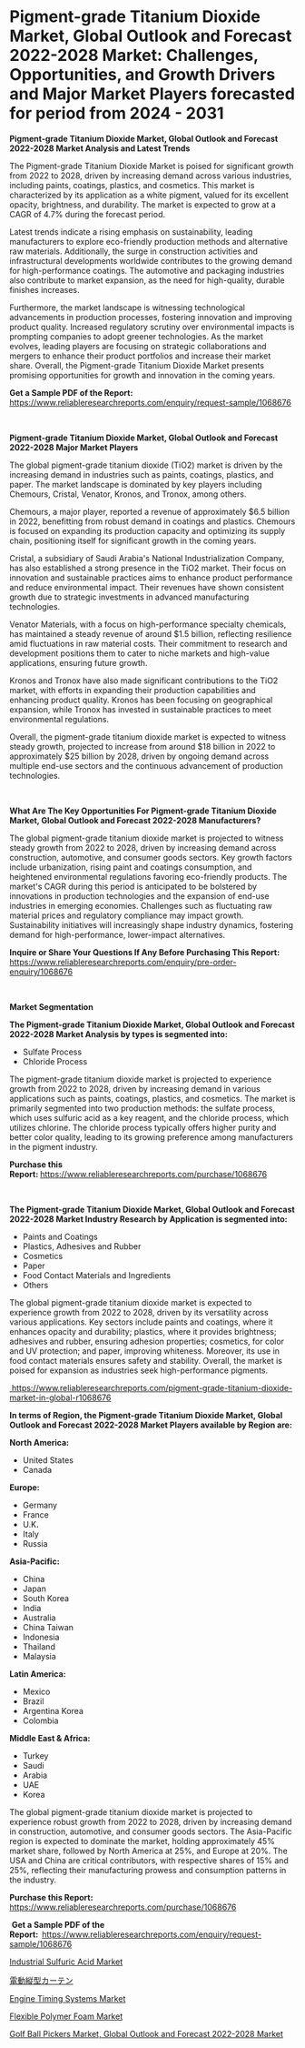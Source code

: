 <p><h1>Pigment-grade Titanium Dioxide Market, Global Outlook and Forecast 2022-2028 Market: Challenges, Opportunities, and Growth Drivers and Major Market Players forecasted for period from 2024 - 2031</h1></p><p><strong>Pigment-grade Titanium Dioxide Market, Global Outlook and Forecast 2022-2028 Market Analysis and Latest Trends</strong></p>
<p><p>The Pigment-grade Titanium Dioxide Market is poised for significant growth from 2022 to 2028, driven by increasing demand across various industries, including paints, coatings, plastics, and cosmetics. This market is characterized by its application as a white pigment, valued for its excellent opacity, brightness, and durability. The market is expected to grow at a CAGR of 4.7% during the forecast period.</p><p>Latest trends indicate a rising emphasis on sustainability, leading manufacturers to explore eco-friendly production methods and alternative raw materials. Additionally, the surge in construction activities and infrastructural developments worldwide contributes to the growing demand for high-performance coatings. The automotive and packaging industries also contribute to market expansion, as the need for high-quality, durable finishes increases. </p><p>Furthermore, the market landscape is witnessing technological advancements in production processes, fostering innovation and improving product quality. Increased regulatory scrutiny over environmental impacts is prompting companies to adopt greener technologies. As the market evolves, leading players are focusing on strategic collaborations and mergers to enhance their product portfolios and increase their market share. Overall, the Pigment-grade Titanium Dioxide Market presents promising opportunities for growth and innovation in the coming years.</p></p>
<p><strong>Get a Sample PDF of the Report:&nbsp;</strong> <a href="https://www.reliableresearchreports.com/enquiry/request-sample/1068676">https://www.reliableresearchreports.com/enquiry/request-sample/1068676</a></p>
<p>&nbsp;</p>
<p><strong>Pigment-grade Titanium Dioxide Market, Global Outlook and Forecast 2022-2028 Major Market Players</strong></p>
<p><p>The global pigment-grade titanium dioxide (TiO2) market is driven by the increasing demand in industries such as paints, coatings, plastics, and paper. The market landscape is dominated by key players including Chemours, Cristal, Venator, Kronos, and Tronox, among others. </p><p>Chemours, a major player, reported a revenue of approximately $6.5 billion in 2022, benefitting from robust demand in coatings and plastics. Chemours is focused on expanding its production capacity and optimizing its supply chain, positioning itself for significant growth in the coming years. </p><p>Cristal, a subsidiary of Saudi Arabia's National Industrialization Company, has also established a strong presence in the TiO2 market. Their focus on innovation and sustainable practices aims to enhance product performance and reduce environmental impact. Their revenues have shown consistent growth due to strategic investments in advanced manufacturing technologies.</p><p>Venator Materials, with a focus on high-performance specialty chemicals, has maintained a steady revenue of around $1.5 billion, reflecting resilience amid fluctuations in raw material costs. Their commitment to research and development positions them to cater to niche markets and high-value applications, ensuring future growth.</p><p>Kronos and Tronox have also made significant contributions to the TiO2 market, with efforts in expanding their production capabilities and enhancing product quality. Kronos has been focusing on geographical expansion, while Tronox has invested in sustainable practices to meet environmental regulations.</p><p>Overall, the pigment-grade titanium dioxide market is expected to witness steady growth, projected to increase from around $18 billion in 2022 to approximately $25 billion by 2028, driven by ongoing demand across multiple end-use sectors and the continuous advancement of production technologies.</p></p>
<p>&nbsp;</p>
<p><strong>What Are The Key Opportunities For Pigment-grade Titanium Dioxide Market, Global Outlook and Forecast 2022-2028 Manufacturers?</strong></p>
<p><p>The global pigment-grade titanium dioxide market is projected to witness steady growth from 2022 to 2028, driven by increasing demand across construction, automotive, and consumer goods sectors. Key growth factors include urbanization, rising paint and coatings consumption, and heightened environmental regulations favoring eco-friendly products. The market's CAGR during this period is anticipated to be bolstered by innovations in production technologies and the expansion of end-use industries in emerging economies. Challenges such as fluctuating raw material prices and regulatory compliance may impact growth. Sustainability initiatives will increasingly shape industry dynamics, fostering demand for high-performance, lower-impact alternatives.</p></p>
<p><strong>Inquire or Share Your Questions If Any Before Purchasing This Report:</strong> <a href="https://www.reliableresearchreports.com/enquiry/pre-order-enquiry/1068676">https://www.reliableresearchreports.com/enquiry/pre-order-enquiry/1068676</a></p>
<p>&nbsp;</p>
<p><strong>Market Segmentation</strong></p>
<p><strong>The Pigment-grade Titanium Dioxide Market, Global Outlook and Forecast 2022-2028 Market Analysis by types is segmented into:</strong></p>
<p><ul><li>Sulfate Process</li><li>Chloride Process</li></ul></p>
<p><p>The pigment-grade titanium dioxide market is projected to experience growth from 2022 to 2028, driven by increasing demand in various applications such as paints, coatings, plastics, and cosmetics. The market is primarily segmented into two production methods: the sulfate process, which uses sulfuric acid as a key reagent, and the chloride process, which utilizes chlorine. The chloride process typically offers higher purity and better color quality, leading to its growing preference among manufacturers in the pigment industry.</p></p>
<p><strong>Purchase this Report:&nbsp;</strong><a href="https://www.reliableresearchreports.com/purchase/1068676">https://www.reliableresearchreports.com/purchase/1068676</a></p>
<p>&nbsp;</p>
<p><strong>The Pigment-grade Titanium Dioxide Market, Global Outlook and Forecast 2022-2028 Market Industry Research by Application is segmented into:</strong></p>
<p><ul><li>Paints and Coatings</li><li>Plastics, Adhesives and Rubber</li><li>Cosmetics</li><li>Paper</li><li>Food Contact Materials and Ingredients</li><li>Others</li></ul></p>
<p><p>The global pigment-grade titanium dioxide market is expected to experience growth from 2022 to 2028, driven by its versatility across various applications. Key sectors include paints and coatings, where it enhances opacity and durability; plastics, where it provides brightness; adhesives and rubber, ensuring adhesion properties; cosmetics, for color and UV protection; and paper, improving whiteness. Moreover, its use in food contact materials ensures safety and stability. Overall, the market is poised for expansion as industries seek high-performance pigments.</p></p>
<p><a href="https://www.reliableresearchreports.com/pigment-grade-titanium-dioxide-market-in-global-r1068676">&nbsp;https://www.reliableresearchreports.com/pigment-grade-titanium-dioxide-market-in-global-r1068676</a></p>
<p><strong>In terms of Region, the Pigment-grade Titanium Dioxide Market, Global Outlook and Forecast 2022-2028 Market Players available by Region are:</strong></p>
<p>
    <p> <strong> North America: </strong>
        <ul>
            <li>United States</li>
            <li>Canada</li>
        </ul>
        </p> 
    <p> <strong> Europe: </strong>
        <ul>
            <li>Germany</li>
            <li>France</li>
            <li>U.K.</li>
            <li>Italy</li>
            <li>Russia</li>
        </ul>
        </p> 
    <p> <strong> Asia-Pacific: </strong>
        <ul>
            <li>China</li>
            <li>Japan</li>
            <li>South Korea</li>
            <li>India</li>
            <li>Australia</li>
            <li>China Taiwan</li>
            <li>Indonesia</li>
            <li>Thailand</li>
            <li>Malaysia</li>
        </ul>
        </p> 
    <p> <strong> Latin America: </strong>
        <ul>
            <li>Mexico</li>
            <li>Brazil</li>
            <li>Argentina Korea</li>
            <li>Colombia</li>
        </ul>
        </p> 
    <p> <strong> Middle East & Africa: </strong>
        <ul>
            <li>Turkey</li>
            <li>Saudi</li>
            <li>Arabia</li>
            <li>UAE</li>
            <li>Korea</li>
        </ul>
    </p>
    </p>
<p><p>The global pigment-grade titanium dioxide market is projected to experience robust growth from 2022 to 2028, driven by increasing demand in construction, automotive, and consumer goods sectors. The Asia-Pacific region is expected to dominate the market, holding approximately 45% market share, followed by North America at 25%, and Europe at 20%. The USA and China are critical contributors, with respective shares of 15% and 25%, reflecting their manufacturing prowess and consumption patterns in the industry.</p></p>
<p><strong>Purchase this Report: </strong><a href="https://www.reliableresearchreports.com/purchase/1068676">https://www.reliableresearchreports.com/purchase/1068676</a></p>
<p>&nbsp;<strong>Get a Sample PDF of the Report:&nbsp;&nbsp;</strong><a href="https://www.reliableresearchreports.com/enquiry/request-sample/1068676">https://www.reliableresearchreports.com/enquiry/request-sample/1068676</a></p>
<p><strong></strong></p>
<p><p><a href="https://issuu.com/reportprime-2/docs/industrial-sulfuric-acid-market-siz_22e67b4e6f6ae3">Industrial Sulfuric Acid Market</a></p><p><a href="https://medium.com/@edmondg3yrtreenfelder8956/electric-vertical-curtain-market-%E3%81%AE%E3%82%B0%E3%83%AD%E3%83%BC%E3%83%90%E3%83%AB%E5%B8%82%E5%A0%B4%E6%A6%82%E8%A6%81%E3%81%AF-%E4%B8%96%E7%95%8C%E3%81%8A%E3%82%88%E3%81%B3%E4%B8%BB%E8%A6%81%E5%B8%82%E5%A0%B4%E3%81%AB%E3%81%8A%E3%81%91%E3%82%8B%E6%A5%AD%E7%95%8C%E3%81%AB%E5%BD%B1%E9%9F%BF%E3%82%92%E4%B8%8E%E3%81%88%E3%82%8B%E4%B8%BB%E8%A6%81%E3%81%AA%E3%83%88%E3%83%AC%E3%83%B3%E3%83%89%E3%81%AB%E3%81%A4%E3%81%84%E3%81%A6-%E7%8B%AC%E8%87%AA%E3%81%AE%E8%A6%96%E7%82%B9%E3%82%92%E6%8F%90%E4%BE%9B%E3%81%97%E3%81%BE%E3%81%99-4ce9421587c0">電動縦型カーテン</a></p><p><a href="https://www.linkedin.com/pulse/engine-timing-systems-market-trends-detailed-study-its-segmentation-i4dbe?trackingId=CHmU%2BosHSBqKjtSS%2FpXxJw%3D%3D">Engine Timing Systems Market</a></p><p><a href="https://medium.com/@ikeschumm30/this-flexible-polymer-foam-market-research-report-evaluates-the-key-market-trends-drivers-and-e135caa12daf">Flexible Polymer Foam Market</a></p><p><a href="https://github.com/AfsanaMia652/Market-Research-Report-List-1/blob/main/golf-ball-pickers-market-global-outlook-and-forecast-2022-2028-market.md">Golf Ball Pickers Market, Global Outlook and Forecast 2022-2028 Market</a></p></p>
